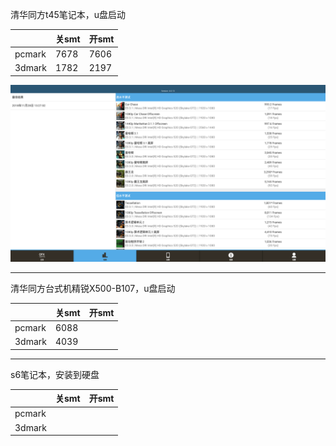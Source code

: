 清华同方t45笔记本，u盘启动

||关smt|开smt|
|-----|-----|-----|
|pcmark|7678|7606|
|3dmark|1782|2197|

![](../picture/pc01_nosmt_gfx1.png)
***

清华同方台式机精锐X500-B107，u盘启动

||关smt|开smt|
|-----|-----|-----|
|pcmark|6088||
|3dmark|4039||

***
s6笔记本，安装到硬盘

||关smt|开smt|
|-----|-----|-----|
|pcmark|||
|3dmark|||
